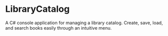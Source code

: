 # LibraryCatalog
A C# console application for managing a library catalog. Create, save, load, and search books easily through an intuitive menu.
